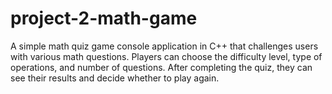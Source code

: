 # project-2-math-game
A simple math quiz game console application in C++ that challenges users with various math questions. Players can choose the difficulty level, type of operations, and number of questions. After completing the quiz, they can see their results and decide whether to play again.

